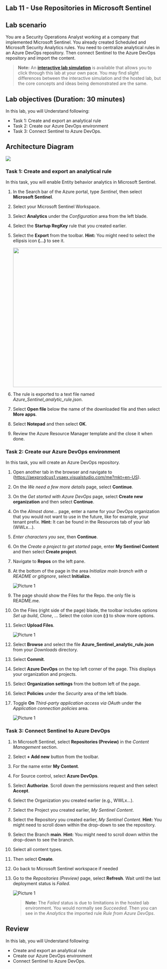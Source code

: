 
## Lab 11 - Use Repositories in Microsoft Sentinel

## Lab scenario

You are a Security Operations Analyst working at a company that implemented Microsoft Sentinel. You already created Scheduled and Microsoft Security Analytics rules.  You need to centralize analytical rules in an Azure DevOps repository.  Then connect Sentinel to the Azure DevOps repository and import the content. 

>**Note:** An **[interactive lab simulation](https://mslabs.cloudguides.com/guides/SC-200%20Lab%20Simulation%20-%20Use%20repositories%20in%20Microsoft%20Sentinel)** is available that allows you to click through this lab at your own pace. You may find slight differences between the interactive simulation and the hosted lab, but the core concepts and ideas being demonstrated are the same.

## Lab objectives (Duration: 30 minutes)
 In this lab, you will Understand following:
 - Task 1: Create and export an analytical rule
 - Task 2: Create our Azure DevOps environment
 - Task 3: Connect Sentinel to Azure DevOps.

## Architecture Diagram

   ![](./media/sc200mod7ex11.1.png)

### Task 1: Create and export an analytical rule

In this task, you will enable Entity behavior analytics in Microsoft Sentinel.

1. In the Search bar of the Azure portal, type *Sentinel*, then select **Microsoft Sentinel**.

1. Select your Microsoft Sentinel Workspace.

1. Select **Analytics** under the *Configuration* area from the left blade.

1. Select the **Startup RegKey** rule that you created earlier.

1. Select the **Export** from the toolbar. **Hint:** You might need to select the ellipsis icon **(...)** to see it.

    <p align="left">
     <img width="700" height="450" img src="media/lab11-task01-analytics.png"/>     
       </p> 

1. The rule is exported to a text file named *Azure_Sentinel_analytic_rule.json*.

1. Select **Open file** below the name of the downloaded file and then select **More apps**.

1. Select **Notepad** and then select **OK**.

1. Review the Azure Resource Manager template and the close it when done.

### Task 2: Create our Azure DevOps environment

In this task, you will create an Azure DevOps repository.

1. Open another tab in the browser and navigate to (https://aexprodcus1.vsaex.visualstudio.com/me?mkt=en-US).

1. On the *We need a few more details* page, select **Continue**.

1. On the *Get started with Azure DevOps* page, select **Create new organization** and then select **Continue**.

1. On the *Almost done...* page, enter a name for your DevOps organization that you would not want to use in the future, like for example, your tenant prefix. **Hint:** It can be found in the Resources tab of your lab (WWLx...).

1. *Enter characters you see*, then **Continue**.

1. On the *Create a project to get started* page, enter **My Sentinel Content** and then select **Create project**.

1. Navigate to **Repos** on the left pane.

1. At the bottom of the page in the area *Initialize main branch with a README or gitignore*, select **Initialize**.

     ![Picture 1](./media/initialize.png)

1. The page should show the Files for the Repo.  the only file is README.me.

1. On the Files (right side of the page) blade, the toolbar includes options *Set up build*, *Clone*, ... Select the colon icon **(:)** to show more options.

1. Select **Upload Files**.

    ![Picture 1](./media/uploadfilesinrepo.png)

1. Select **Browse** and select the file **Azure_Sentinel_analytic_rule.json** from your *Downloads* directory.

1. Select **Commit**.

1. Select **Azure DevOps** on the top left corner of the page.  This displays your organization and projects.

1. Select **Organization settings** from the bottom left of the page.

1. Select **Policies** under the *Security* area of the left blade.

1. Toggle **On** *Third-party application access via OAuth* under the *Application connection policies* area.

   ![Picture 1](./media/thirdpartyauth.png)

### Task 3: Connect Sentinel to Azure DevOps

1. In Microsoft Sentinel, select **Repositories (Preview)** in the *Content Management* section.

1. Select **+ Add new** button from the toolbar.

1. For the name enter **My Content**.

1. For Source control, select **Azure DevOps**.

1. Select **Authorize**. Scroll down the permissions request and then select **Accept**.

1. Select the Organization you created earlier (e.g., WWLx...).

1. Select the Project you created earlier, *My Sentinel Content*.

1. Select the Repository you created earlier, *My Sentinel Content*. **Hint:** You might need to scroll down within the drop-down to see the repository.

1. Select the Branch **main**. **Hint:** You might need to scroll down within the drop-down to see the branch.

1. Select all content types.

1. Then select **Create**.

1. Go back to Microsoft Sentinel workspace if needed

1. Go to the *Repositories (Preview)* page, select **Refresh**. Wait until the last deployment status is *Failed*.  

    ![Picture 1](./media/failed.png)

    >**Note:** The *Failed* status is due to limitations in the hosted lab environment. You would normally see *Succeeded*. Then you can see in the *Analytics* the imported rule *Rule from Azure DevOps*.

## Review
 In this lab, you will Understand following:
 - Create and export an analytical rule
 - Create our Azure DevOps environment
 - Connect Sentinel to Azure DevOps.
